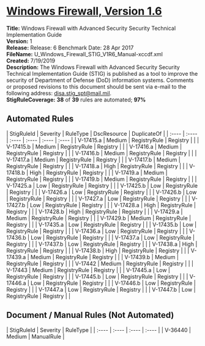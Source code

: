# [Windows Firewall, Version 1.6](https://github.com/Microsoft/PowerStig/wiki/WindowsFirewall-All-1.6)

**Title:** Windows Firewall with Advanced Security Security Technical Implementation Guide  
**Version:** 1  
**Release:** Release: 6 Benchmark Date: 28 Apr 2017  
**FileName:** U_Windows_Firewall_STIG_V1R6_Manual-xccdf.xml  
**Created:** 7/19/2019  
**Description:** The Windows Firewall with Advanced Security Security Technical Implementation Guide (STIG) is published as a tool to improve the security of Department of Defense (DoD) information systems. Comments or proposed revisions to this document should be sent via e-mail to the following address: disa.stig_spt@mail.mil.  
**StigRuleCoverage:** **38** of **39** rules are automated; **97%**  

## Automated Rules

| StigRuleId | Severity | RuleType | DscResource | DuplicateOf |
| :---- | :---- | :---- | :---- | :---- | :---- |
| V-17415.a | Medium | RegistryRule | Registry |  |
| V-17415.b | Medium | RegistryRule | Registry |  |
| V-17416.a | Medium | RegistryRule | Registry |  |
| V-17416.b | Medium | RegistryRule | Registry |  |
| V-17417.a | Medium | RegistryRule | Registry |  |
| V-17417.b | Medium | RegistryRule | Registry |  |
| V-17418.a | High | RegistryRule | Registry |  |
| V-17418.b | High | RegistryRule | Registry |  |
| V-17419.a | Medium | RegistryRule | Registry |  |
| V-17419.b | Medium | RegistryRule | Registry |  |
| V-17425.a | Low | RegistryRule | Registry |  |
| V-17425.b | Low | RegistryRule | Registry |  |
| V-17426.a | Low | RegistryRule | Registry |  |
| V-17426.b | Low | RegistryRule | Registry |  |
| V-17427.a | Low | RegistryRule | Registry |  |
| V-17427.b | Low | RegistryRule | Registry |  |
| V-17428.a | High | RegistryRule | Registry |  |
| V-17428.b | High | RegistryRule | Registry |  |
| V-17429.a | Medium | RegistryRule | Registry |  |
| V-17429.b | Medium | RegistryRule | Registry |  |
| V-17435.a | Low | RegistryRule | Registry |  |
| V-17435.b | Low | RegistryRule | Registry |  |
| V-17436.a | Low | RegistryRule | Registry |  |
| V-17436.b | Low | RegistryRule | Registry |  |
| V-17437.a | Low | RegistryRule | Registry |  |
| V-17437.b | Low | RegistryRule | Registry |  |
| V-17438.a | High | RegistryRule | Registry |  |
| V-17438.b | High | RegistryRule | Registry |  |
| V-17439.a | Medium | RegistryRule | Registry |  |
| V-17439.b | Medium | RegistryRule | Registry |  |
| V-17442 | Medium | RegistryRule | Registry |  |
| V-17443 | Medium | RegistryRule | Registry |  |
| V-17445.a | Low | RegistryRule | Registry |  |
| V-17445.b | Low | RegistryRule | Registry |  |
| V-17446.a | Low | RegistryRule | Registry |  |
| V-17446.b | Low | RegistryRule | Registry |  |
| V-17447.a | Low | RegistryRule | Registry |  |
| V-17447.b | Low | RegistryRule | Registry |  |

## Document / Manual Rules (Not Automated)

| StigRuleId | Severity | RuleType |
| :---- | :---- | :---- | :---- |
| V-36440 | Medium | ManualRule |
